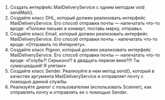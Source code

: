 1. Создать интерфейс MailDeliveryService с одним методом void sendMail().
2. Создайте класс DHL, который должен реализовать интерфейс MailDeliveryService. Его способ отправки почты — напечатать что-то вроде: «Положи письмо в конверт, поставь марку, отправь».
3. Создайте класс Email, который должен реализовать интерфейс MailDeliveryService. Его способ отправки почты - напечатать что-то вроде: «Отправить по Интернету».
4. Создайте класс Pigeon, который должен реализовать интерфейс MailDeliveryService. Его способ отправки почты — напечатать что-то вроде: «Голубь?! Серьезно!? в двадцать первом веке?!!! Ты сумасшедший! Я улетаю»
5. Создайте класс Sender. Реализуйте в нем метод send(), который в качестве аргумента MailDeliveryService и отправляет почту с помощью данной службы.
6. Реализуйте диалог с пользователем (использовать Scanner), как отправлять почту и отправлять ее с помощью Sender.
